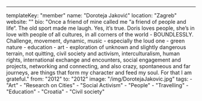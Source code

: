 ---
  templateKey: "member"
  name: "Doroteja Jaković"
  location: "Zagreb"
  website: ""
  bio: "Once a friend of mine called me “a friend of people and life“. The old sport made me laugh. Yes, it’s true. Doris loves people, she’s in love with people of all cultures, in all corners of the world - BOUNDLESSLY. Challenge, movement, dynamic, music - especially the loud one - green nature - education - art - exploration of unknown and slightly dangerous terrain, not quitting, civil society and activism, interculturalism, human rights, international exchange and encounters, social engagement and projects, networking and connecting, and also crazy, spontaneous and far journeys, are things that form my character and feed my soul. For that I am grateful."
  from: "2012"
  to: "2012"
  image: "/img/DorotejaJakovic.jpg"
  tags: 
    - "Art"
    - "Research on Cities"
    - "Social Activism"
    - "People"
    - "Travelling"
    - "Education"
    - "Croatia"
    - "Civil society"
